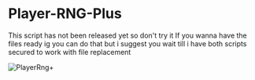 # Player-RNG-Plus

This script has not been released yet so don't try it 
If you wanna have the files ready ig you can do that but i suggest you wait till i have both scripts secured to work with file replacement 

![PlayerRng+](https://github.com/NaikoScript/Player-RNG-Plus/assets/107273752/9a29f334-47b7-4e11-bdf3-da7209eb2fd5)
